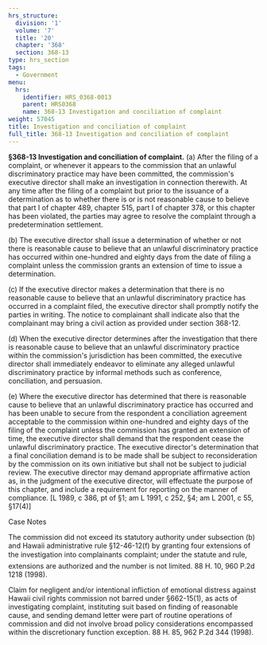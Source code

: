 ```yaml
---
hrs_structure:
  division: '1'
  volume: '7'
  title: '20'
  chapter: '368'
  section: 368-13
type: hrs_section
tags:
  - Government
menu:
  hrs:
    identifier: HRS_0368-0013
    parent: HRS0368
    name: 368-13 Investigation and conciliation of complaint
weight: 57045
title: Investigation and conciliation of complaint
full_title: 368-13 Investigation and conciliation of complaint
---
```

**§368-13 Investigation and conciliation of complaint.** (a) After the filing of a complaint, or whenever it appears to the commission that an unlawful discriminatory practice may have been committed, the commission's executive director shall make an investigation in connection therewith. At any time after the filing of a complaint but prior to the issuance of a determination as to whether there is or is not reasonable cause to believe that part I of chapter 489, chapter 515, part I of chapter 378, or this chapter has been violated, the parties may agree to resolve the complaint through a predetermination settlement.

(b) The executive director shall issue a determination of whether or not there is reasonable cause to believe that an unlawful discriminatory practice has occurred within one-hundred and eighty days from the date of filing a complaint unless the commission grants an extension of time to issue a determination.

(c) If the executive director makes a determination that there is no reasonable cause to believe that an unlawful discriminatory practice has occurred in a complaint filed, the executive director shall promptly notify the parties in writing. The notice to complainant shall indicate also that the complainant may bring a civil action as provided under section 368-12.

(d) When the executive director determines after the investigation that there is reasonable cause to believe that an unlawful discriminatory practice within the commission's jurisdiction has been committed, the executive director shall immediately endeavor to eliminate any alleged unlawful discriminatory practice by informal methods such as conference, conciliation, and persuasion.

(e) Where the executive director has determined that there is reasonable cause to believe that an unlawful discriminatory practice has occurred and has been unable to secure from the respondent a conciliation agreement acceptable to the commission within one-hundred and eighty days of the filing of the complaint unless the commission has granted an extension of time, the executive director shall demand that the respondent cease the unlawful discriminatory practice. The executive director's determination that a final conciliation demand is to be made shall be subject to reconsideration by the commission on its own initiative but shall not be subject to judicial review. The executive director may demand appropriate affirmative action as, in the judgment of the executive director, will effectuate the purpose of this chapter, and include a requirement for reporting on the manner of compliance. [L 1989, c 386, pt of §1; am L 1991, c 252, §4; am L 2001, c 55, §17(4)]

Case Notes

The commission did not exceed its statutory authority under subsection (b) and Hawaii administrative rule §12-46-12(f) by granting four extensions of the investigation into complainants complaint; under the statute and rule, extensions are authorized and the number is not limited. 88 H. 10, 960 P.2d 1218 (1998).

Claim for negligent and/or intentional infliction of emotional distress against Hawaii civil rights commission not barred under §662-15(1), as acts of investigating complaint, instituting suit based on finding of reasonable cause, and sending demand letter were part of routine operations of commission and did not involve broad policy considerations encompassed within the discretionary function exception. 88 H. 85, 962 P.2d 344 (1998).
